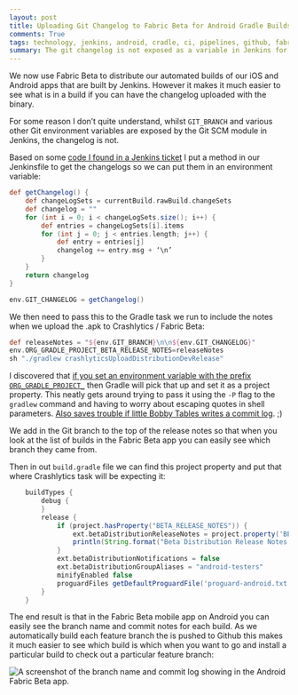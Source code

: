 ```yaml
---
layout: post
title: Uploading Git Changelog to Fabric Beta for Android Gradle Builds in Jenkins
comments: True
tags: technology, jenkins, android, cradle, ci, pipelines, github, fabric, crashlytics
summary: The git changelog is not exposed as a variable in Jenkins for pipeline builds to use. This is how we got it and send it via Gradle to Fabric Beta when we distribute our automated builds
---
```


We now use Fabric Beta to distribute our automated builds of our iOS and Android apps that are built by Jenkins. However it makes it much easier to see what is in a build if you can have the changelog uploaded with the binary.

For some reason I don’t quite understand, whilst `GIT_BRANCH` and various other Git environment variables are exposed by the Git SCM module in Jenkins, the changelog is not.

Based on some [code I found in a Jenkins ticket](https://issues.jenkins-ci.org/browse/JENKINS-30412) I put a method in our Jenkinsfile to get the changelogs so we can put them in an environment variable:

```groovy
def getChangelog() {
    def changeLogSets = currentBuild.rawBuild.changeSets
    def changelog = ""
    for (int i = 0; i < changeLogSets.size(); i++) {
        def entries = changeLogSets[i].items
        for (int j = 0; j < entries.length; j++) {
            def entry = entries[j]
            changelog += entry.msg + ‘\n’
        }
    }
    return changelog
}

env.GIT_CHANGELOG = getChangelog()
```

We then need to pass this to the Gradle task we run to include the notes when we upload the .apk to Crashlytics / Fabric Beta:

```groovy
def releaseNotes = "${env.GIT_BRANCH}\n\n${env.GIT_CHANGELOG}"
env.ORG_GRADLE_PROJECT_BETA_RELEASE_NOTES=releaseNotes
sh "./gradlew crashlyticsUploadDistributionDevRelease"
```

I discovered that [if you set an environment variable with the prefix `ORG_GRADLE_PROJECT_`](https://docs.gradle.org/current/userguide/build_environment.html#sec:gradle_properties_and_system_properties) then Gradle will pick that up and set it as a project property. This neatly gets around trying to pass it using the `-P` flag to the `gradlew` command and having to worry about escaping quotes in shell parameters. [Also saves trouble if little Bobby Tables writes a commit log](https://xkcd.com/327/). ;)

We add in the Git branch to the top of the release notes so that when you look at the list of builds in the Fabric Beta app you can easily see which branch they came from.

Then in out `build.gradle` file we can find this project property and put that where Crashlytics task will be expecting it:

```Groovy
    buildTypes {
        debug {
        }
        release {
            if (project.hasProperty("BETA_RELEASE_NOTES")) {
                ext.betaDistributionReleaseNotes = project.property('BETA_RELEASE_NOTES')
                println(String.format("Beta Distribution Release Notes: %s", ext.betaDistributionReleaseNotes))
            }
            ext.betaDistributionNotifications = false
            ext.betaDistributionGroupAliases = "android-testers"
            minifyEnabled false
            proguardFiles getDefaultProguardFile('proguard-android.txt'), 'proguard-rules.pro'
        }
    }
```

The end result is that in the Fabric Beta mobile app on Android you can easily see the branch name and commit notes for each build. As we automatically build each feature branch the is pushed to Github this makes it much easier to see which build is which when you want to go and install a particular build to check out a particular feature branch:

![A screenshot of the branch name and commit log showing in the Android Fabric Beta app.](/public/android_fabric_beta_screenshot.png)
